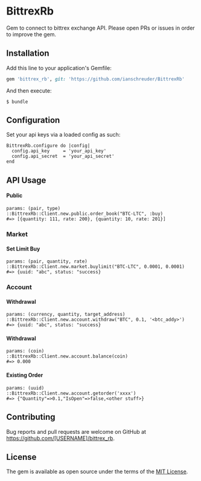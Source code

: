 # BittrexRb
Gem to connect to bittrex exchange API.
Please open PRs or issues in order to improve the gem.

## Installation

Add this line to your application's Gemfile:

```ruby
gem 'bittrex_rb', git: 'https://github.com/ianschreuder/BittrexRb'
```

And then execute:

    $ bundle

## Configuration

Set your api keys via a loaded config as such:
```
BittrexRb.configure do |config|
  config.api_key     = 'your_api_key'
  config.api_secret  = 'your_api_secret'
end
```

## API Usage
#### Public
```
params: (pair, type)
::BittrexRb::Client.new.public.order_book("BTC-LTC", :buy)
#=> [{quantity: 111, rate: 200}, {quantity: 10, rate: 201}]
```

### Market
#### Set Limit Buy
```
params: (pair, quantity, rate)
::BittrexRb::Client.new.market.buylimit("BTC-LTC", 0.0001, 0.0001)
#=> {uuid: "abc", status: "success}
```

### Account
#### Withdrawal
```
params: (currency, quantity, target_address)
::BittrexRb::Client.new.account.withdraw("BTC", 0.1, '<btc_addy>')
#=> {uuid: "abc", status: "success}
```
#### Withdrawal
```
params: (coin)
::BittrexRb::Client.new.account.balance(coin)
#=> 0.000
```
#### Existing Order
```
params: (uuid)
::BittrexRb::Client.new.account.getorder('xxxx')
#=> {"Quantity"=>0.1,"IsOpen"=>false,<other stuff>}
```


## Contributing

Bug reports and pull requests are welcome on GitHub at https://github.com/[USERNAME]/bittrex_rb.

## License

The gem is available as open source under the terms of the [MIT License](https://opensource.org/licenses/MIT).
